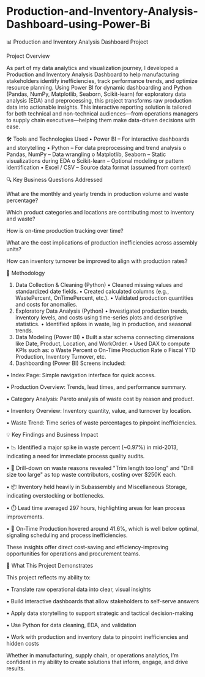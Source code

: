 # Production-and-Inventory-Analysis-Dashboard-using-Power-Bi
📊 Production and Inventory Analysis Dashboard Project

Project Overview

As part of my data analytics and visualization journey, I developed a Production and Inventory Analysis Dashboard to help manufacturing stakeholders identify inefficiencies, track performance trends, and optimize resource planning. Using Power BI for dynamic dashboarding and Python (Pandas, NumPy, Matplotlib, Seaborn, Scikit-learn) for exploratory data analysis (EDA) and preprocessing, this project transforms raw production data into actionable insights.
This interactive reporting solution is tailored for both technical and non-technical audiences—from operations managers to supply chain executives—helping them make data-driven decisions with ease.

🛠️ Tools and Technologies Used
•	Power BI – For interactive dashboards and storytelling
•	Python – For data preprocessing and trend analysis
o	Pandas, NumPy – Data wrangling
o	Matplotlib, Seaborn – Static visualizations during EDA
o	Scikit-learn – Optional modeling or pattern identification
•	Excel / CSV – Source data format (assumed from context)

🔍 Key Business Questions Addressed

What are the monthly and yearly trends in production volume and waste percentage?
   
Which product categories and locations are contributing most to inventory and waste?
   
How is on-time production tracking over time?
   
What are the cost implications of production inefficiencies across assembly units?
   
How can inventory turnover be improved to align with production rates?

🔄 Methodology
1. Data Collection & Cleaning (Python)
•	Cleaned missing values and standardized date fields.
•	Created calculated columns (e.g., WastePercent, OnTimePercent, etc.).
•	Validated production quantities and costs for anomalies.
2. Exploratory Data Analysis (Python)
•	Investigated production trends, inventory levels, and costs using time-series plots and descriptive statistics.
•	Identified spikes in waste, lag in production, and seasonal trends.
3. Data Modeling (Power BI)
•	Built a star schema connecting dimensions like Date, Product, Location, and WorkOrder.
•	Used DAX to compute KPIs such as:
o	Waste Percent
o	On-Time Production Rate
o	Fiscal YTD Production, Inventory Turnover, etc.
4. Dashboarding (Power BI)
Screens included:

•	Index Page: Simple navigation interface for quick access.

•	Production Overview: Trends, lead times, and performance summary.

•	Category Analysis: Pareto analysis of waste cost by reason and product.

•	Inventory Overview: Inventory quantity, value, and turnover by location.

•	Waste Trend: Time series of waste percentages to pinpoint inefficiencies.

💡 Key Findings and Business Impact

•	📉 Identified a major spike in waste percent (~0.97%) in mid-2013, indicating a need for immediate process quality audits.

•	🧾 Drill-down on waste reasons revealed "Trim length too long" and "Drill size too large" as top waste contributors, costing over $250K each.

•	📦 Inventory held heavily in Subassembly and Miscellaneous Storage, indicating overstocking or bottlenecks.

•	⏱️ Lead time averaged 297 hours, highlighting areas for lean process improvements.

•	🎯 On-Time Production hovered around 41.6%, which is well below optimal, signaling scheduling and process inefficiencies.

These insights offer direct cost-saving and efficiency-improving opportunities for operations and procurement teams.

📌 What This Project Demonstrates

This project reflects my ability to:

•	Translate raw operational data into clear, visual insights

•	Build interactive dashboards that allow stakeholders to self-serve answers

•	Apply data storytelling to support strategic and tactical decision-making

•	Use Python for data cleaning, EDA, and validation

•	Work with production and inventory data to pinpoint inefficiencies and hidden costs

Whether in manufacturing, supply chain, or operations analytics, I’m confident in my ability to create solutions that inform, engage, and drive results.

